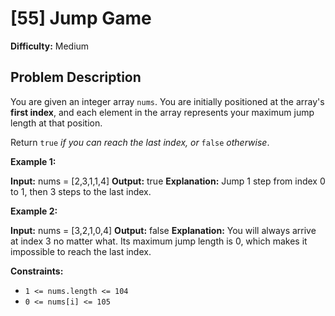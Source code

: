 # [55] Jump Game

**Difficulty:** Medium

## Problem Description

You are given an integer array `nums`. You are initially positioned at the array's **first index**, and each element in the array represents your maximum jump length at that position.

Return `true` _if you can reach the last index, or_ `false` _otherwise_.

**Example 1:**

**Input:** nums = \[2,3,1,1,4\]
**Output:** true
**Explanation:** Jump 1 step from index 0 to 1, then 3 steps to the last index.

**Example 2:**

**Input:** nums = \[3,2,1,0,4\]
**Output:** false
**Explanation:** You will always arrive at index 3 no matter what. Its maximum jump length is 0, which makes it impossible to reach the last index.

**Constraints:**

*   `1 <= nums.length <= 104`
*   `0 <= nums[i] <= 105`